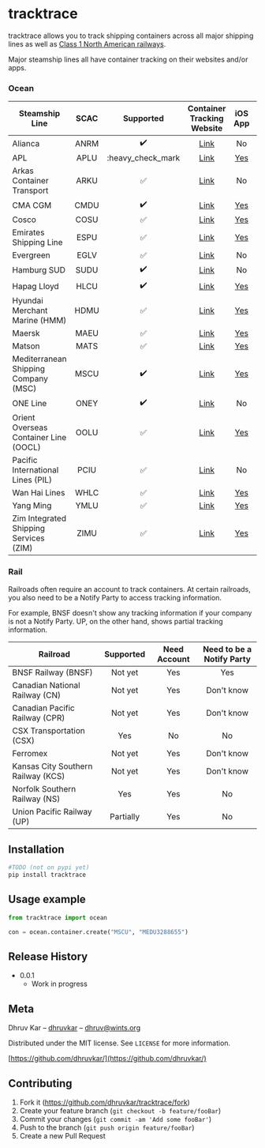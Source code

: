 # tracktrace

tracktrace allows you to track shipping containers across all major shipping lines as well as [Class 1 North American railways](https://en.wikipedia.org/wiki/Railroad_classes#Class_I).

Major steamship lines all have container tracking on their websites and/or apps.

### Ocean


| Steamship Line   |SCAC | Supported     | Container Tracking Website | iOS App | Android App |
| -------------    | :---------: | :-------------: | :---------------: | :----: | :---------: |
| Alianca          | ANRM |   :heavy_check_mark:| [Link](https://www.alianca.com.br/alianca/en/alianca/ecommerce_alianca/track_trace_alianca/index.html)  | No | No |
| APL              | APLU |   :heavy_check_mark | [Link](https://www.apl.com/ebusiness/tracking)  | [Yes](https://apps.apple.com/us/app/apl-shipping/id1316352566?ign-mpt=uo%3D4) | [Yes](https://play.google.com/store/apps/details?id=com.apl.mobile)
| Arkas Container Transport |ARKU | :white_check_mark:| [Link](https://webtracking.arkasline.com.tr/shipmenttracking) | No | No |
| CMA CGM          | CMDU | :heavy_check_mark: | [Link](https://www.cma-cgm.com/ebusiness/tracking)  | [Yes](https://apps.apple.com/us/app/cma-cgm/id976582997?ign-mpt=uo%3D4) | No | 
| Cosco            | COSU | :white_check_mark:| [Link](https://elines.coscoshipping.com/ebusiness/cargoTracking)  | [Yes](https://apps.apple.com/us/app/cosco-shipping-lines/id998446230?ign-mpt=uo%3D4) | No |
| Emirates Shipping Line | ESPU |:white_check_mark: | [Link](https://www.emiratesline.com/cargo-tracking/) | [Yes](https://apps.apple.com/us/app/esl-mobile/id1106834658?ign-mpt=uo%3D4) | [Yes](https://play.google.com/store/apps/details?id=com.emiratesline.android) |
| Evergreen        | EGLV |:white_check_mark:| [Link](https://www.shipmentlink.com/servlet/TDB1_CargoTracking.do)  | No | [Yes](https://play.google.com/store/apps/details?id=com.shipmentlink.mobile) |
| Hamburg SUD      | SUDU |:heavy_check_mark:| [Link](https://www.hamburgsud-line.com/liner/en/liner_services/ecommerce/track_trace/index.html) | No | No |
| Hapag Lloyd      | HLCU | :heavy_check_mark:| [Link](https://www.hapag-lloyd.com/en/online-business/tracing/tracing-by-container.html)  | [Yes](https://apps.apple.com/us/app/hapag-lloyd/id935668102?ign-mpt=uo%3D4) | [Yes](https://play.google.com/store/apps/details?id=com.hlag.fit) |
| Hyundai Merchant Marine (HMM) |HDMU |:white_check_mark:| [Link](https://www.hmm21.com/cms/business/ebiz/trackTrace/trackTrace/index.jsp) | [Yes](https://apps.apple.com/us/app/hmm-shiptrack/id590402800?ign-mpt=uo%3D4) | [Yes](https://play.google.com/store/apps/details?id=com.hmm.mobileapp) |
| Maersk           | MAEU |:white_check_mark:| [Link](https://www.maersk.com/tracking/)  | [Yes](https://apps.apple.com/us/app/maersk-shipment/id1163233195?ign-mpt=uo%3D4) | [Yes](https://play.google.com/store/apps/details?id=com.maersk.trackandtrace.maerskline) | 
| Matson           | MATS   |:white_check_mark:| [Link](https://www.matson.com/shipment-tracking.html) | [Yes](https://apps.apple.com/us/app/track-my-container/id1299640687?ign-mpt=uo%3D4) | [Yes](https://play.google.com/store/apps/details?id=com.matson.containertrack) | 
| Mediterranean Shipping Company (MSC) |MSCU |:heavy_check_mark:| [Link](https://www.msc.com/track-a-shipment?agencyPath=mwi) | [Yes](https://apps.apple.com/us/app/mymsc/id1454791941?ign-mpt=uo%3D4) | [Yes](https://play.google.com/store/apps/details?id=com.MSC.myMSCApp) |
| ONE Line         | ONEY |:heavy_check_mark:| [Link](https://ecomm.one-line.com/ecom/CUP_HOM_3301.do)  | No | No |
| Orient Overseas Container Line (OOCL) | OOLU |:white_check_mark:| [Link](https://www.oocl.com/eng/ourservices/eservices/cargotracking/Pages/cargotracking.aspx) | [Yes](https://apps.apple.com/us/app/oocl-lite/id420862192?ign-mpt=uo%3D4) | [Yes](https://play.google.com/store/apps/details?id=com.oocl.oocllite)
| Pacific International Lines (PIL) | PCIU |:white_check_mark:| [Link](https://www.pilship.com/en--/120.html)| No | No | 
| Wan Hai Lines | WHLC |:white_check_mark:| [Link](https://www.wanhai.com/views/cargoTrack/CargoTrack.xhtml) | [Yes](https://apps.apple.com/us/app/%E8%90%AC%E6%B5%B7%E8%88%AA%E9%81%8B-wan-hai-lines-ltd/id858445572?ign-mpt=uo%3D4) | [Yes](https://play.google.com/store/apps/details?id=com.sdt.wanhai) |
| Yang Ming        |YMLU |:white_check_mark:| [Link](https://www.yangming.com/e-service/Track_Trace/track_trace_cargo_tracking.aspx) | [Yes](https://apps.apple.com/us/app/yang-ming/id573468171?ign-mpt=uo%3D4) | [Yes](https://play.google.com/store/apps/details?id=tw.com.mobimedia.yangming) |
| Zim Integrated Shipping Services (ZIM) |ZIMU |:white_check_mark:| [Link](https://www.zim.com/tools/track-a-shipment)| [Yes](https://apps.apple.com/us/app/zim-shipping/id1084970104?ign-mpt=uo%3D4) | [Yes](https://play.google.com/store/apps/details?id=com.zim) |


### Rail

Railroads often require an account to track containers. At certain railroads, you also need to be a Notify Party to access tracking information. 

For example, BNSF doesn't show any tracking information if your company is not a Notify Party. UP, on the other hand, shows partial tracking information. 


| Railroad | Supported | Need Account | Need to be a Notify Party |
| ---- | :--: | :-------: | :---------: | 
| BNSF Railway (BNSF) | Not yet | Yes | Yes |
| Canadian National Railway (CN) | Not yet | Yes | Don't know | 
| Canadian Pacific Railway (CPR) | Not yet | Yes | Don't know |
| CSX Transportation (CSX) | Yes | No | No | 
| Ferromex | Not yet | Yes | Don't know | 
| Kansas City Southern Railway (KCS)| Not yet | Yes | Don't know | 
| Norfolk Southern Railway (NS) | Yes | Yes | No |
| Union Pacific Railway (UP) | Partially | Yes | No | 



## Installation


```sh
#TODO (not on pypi yet)
pip install tracktrace 
```

## Usage example


```python
from tracktrace import ocean

con = ocean.container.create("MSCU", "MEDU3288655")

```


## Release History

* 0.0.1
    * Work in progress

## Meta

Dhruv Kar – [dhruvkar](https://twitter.com/dhruvkar) – dhruv@wints.org

Distributed under the MIT license. See ``LICENSE`` for more information.

[https://github.com/dhruvkar/](https://github.com/dhruvkar/)

## Contributing

1. Fork it (<https://github.com/dhruvkar/tracktrace/fork>)
2. Create your feature branch (`git checkout -b feature/fooBar`)
3. Commit your changes (`git commit -am 'Add some fooBar'`)
4. Push to the branch (`git push origin feature/fooBar`)
5. Create a new Pull Request


